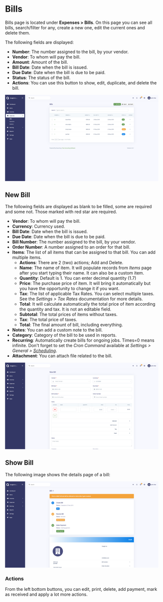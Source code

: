 Bills
=====

Bills page is located under **Expenses > Bills**. On this page you can see all bills, search/filter for any, create a new one, edit the current ones and delete them.

The following fields are displayed:

- **Number**: The number assigned to the bill, by your vendor.
- **Vendor**: To whom will pay the bill.
- **Amount**: Amount of the bill.
- **Bill Date**: Date when the bill is issued.
- **Due Date**: Date when the bill is due to be paid.
- **Status**: The status of the bill.
- **Actions**: You can use this button to show, edit, duplicate, and delete the bill.

![bills list](_images/bills_list.png)

## New Bill

The following fields are displayed as blank to be filled, some are required and some not. Those marked with red star are required.

- **Vendor**: To whom will pay the bill.
- **Currency**: Currency used.
- **Bill Date**: Date when the bill is issued.
- **Due Date**: Date when the bill is due to be paid.
- **Bill Number**: The number assigned to the bill, by your vendor.
- **Order Number**: A number assigned to an order for that bill.
- **Items**: The list of all items that can be assigned to that bill. You can add multiple items.
	- **Actions**: There are 2 (two) actions; Add and Delete.
	- **Name**: The name of item. It will populate records from *Items* page after you start typing their name. It can also be a custom item.
	- **Quantity**: Default is 1. You can enter decimal quantity (1.7)
	- **Price**: The purchase price of item. It will bring it automatically but you have the opportunity to change it if you want.
	- **Tax**: The list of applicable Tax Rates. You can select multiple taxes. See the *Settings > Tax Rates* documentation for more details.
	- **Total**: It will calculate automatically the total price of item according the quantity and tax. It is not an editable field.
	- **Subtotal**: The total prices of items without taxes.
	- **Tax**: The total price of taxes.
	- **Total**: The final amount of bill, including everything.
- **Notes**: You can add a custom note to the bill.
- **Category**: Category of the bill to be used in reports.
- **Recurring**: Automatically create bills for ongoing jobs. Times=0 means infinite. Don't forget to set the *Cron Command* available at *Settings > General > [Scheduling](https://akaunting.com/docs/user-manual/settings/general)*.
- **Attachment**: You can attach file related to the bill.

![bills form](_images/bills_form.png)

## Show Bill

The following image shows the details page of a bill:

![bill show](_images/bills_show.png)

### Actions

From the left bottom buttons, you can edit, print, delete, add payment, mark as received and apply a lot more actions.
